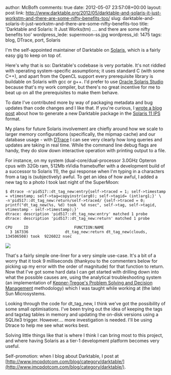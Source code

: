 author: McBofh
comments: true
date: 2012-05-07 23:57:08+00:00
layout: post
link: http://www.darktable.org/2012/05/darktable-and-solaris-it-just-workstm-and-there-are-some-nifty-benefits-too/
slug: darktable-and-solaris-it-just-workstm-and-there-are-some-nifty-benefits-too
title: 'Darktable and Solaris: It Just Works(tm) .... and there are some nifty benefits
  too'
wordpress_lede: supermoon-ss.jpg
wordpress_id: 1475
tags: blog, DTrace, port, Solaris

I'm the self-appointed maintainer of Darktable on [Solaris](http://www.oracle.com/us/products/servers-storage/solaris/solaris11/overview/index.html), which is a fairly easy gig to keep on top of.

Here's why that is so: Darktable's codebase is very portable. It's not riddled with operating system-specific assumptions; it uses standard C (with some C++), and apart from the OpenCL support every prerequisite library is buildable on Solaris with gcc or g++. I'd prefer to use [Oracle Solaris Studio](http://www.oracle.com/us/products/servers-storage/solaris/studio/overview/index.html) because that's my work compiler, but there's no great incentive for me to beat up on all the prerequisites to make them behave.

To date I've contributed more by way of packaging metadata and bug updates than code changes and I like that. If you're curious, I [wrote a blog post](http://www.jmcpdotcom.com/blog/2012/03/14/how-to-build-a-package-archive-for-darktable/) about how to generate a new Darktable package in the [Solaris 11 IPS](http://hub.opensolaris.org/bin/view/Project+pkg/) format.

My plans for future Solaris involvement are chiefly around how we scale to larger memory configurations (specifically, the mipmap cache) and our database usage - with [DTrace](http://dtrace.org/blogs/about/#awards) I can see very clearly how long queries and updates are taking in real time. While the command line debug flags are handy, they do slow down interactive operation with printing output to a file.

For instance, on my system (dual-core/dual-processor 3.0GHz Opteron cpus with 32Gb ram, 512Mb nVidia framebuffer with a development build of a successor to Solaris 11), the gui response when I'm typing in a characters from a tag is (subjectively) awful. To get an idea of how awful, I added a new tag to a photo I took last night of the SuperMoon:


    
    
    $ dtrace -n'pid517::dt_tag_new:entry{self->traced = 1; self->timestamp = vtimestamp; self->tag=copyinstr(arg0); self->tagid= (int)arg1;}' \
    -n'pid517::dt_tag_new:return/self->traced/ {self->traced = 0; printf("dt_tag_new(%s, %d) took  %d nsec", self->tag, self->tagid, vtimestamp - self->timestamp);}' 
    dtrace: description 'pid517::dt_tag_new:entry' matched 1 probe
    dtrace: description 'pid517::dt_tag_new:return' matched 1 probe
    
    CPU     ID                    FUNCTION:NAME
      3 167336                dt_tag_new:return dt_tag_new(clouds, 134506508) took  9226022 nsec
    



[![](http://www.darktable.org/wp-content/uploads/2012/05/supermoon-ss-494x300.jpg)](http://www.darktable.org/2012/05/darktable-and-solaris-it-just-workstm-and-there-are-some-nifty-benefits-too/supermoon-ss/)

That's a fairly simple one-liner for a very simple use-case. It's a bit of a worry that it took 9 milliseconds (thankyou to the commenters below for picking up my error with the order of magnitude) for that function to return. Now that I've got some hard data I can get started with drilling down into what the possible causes are, using the analytical troubleshooting system (an implementation of [Kepner-Tregoe's Problem Solving and Decision Management](http://www.kepner-tregoe.com/TheKTWay/WorkingWithKT-TeachYou-PSDM.cfm) methodology) which I was taught while working at (the late) Sun Microsystems.

Looking through the code for dt_tag_new, I think we've got the possibility of some small optimisations. I've been trying out the idea of keeping the tags and tagxtag tables in memory and updating the on-disk versions using a SQLite3 trigger. However.... more investigation is needed. I'll be using Dtrace to help me see what works best.



Solving little things like that is where I think I can bring most to this project, and where having Solaris as a tier-1 development platform becomes very useful.


Self-promotion: when I blog about Darktable, I post at [http://www.jmcpdotcom.com/blog/category/darktable/](http://www.jmcpdotcom.com/blog/category/darktable/).
